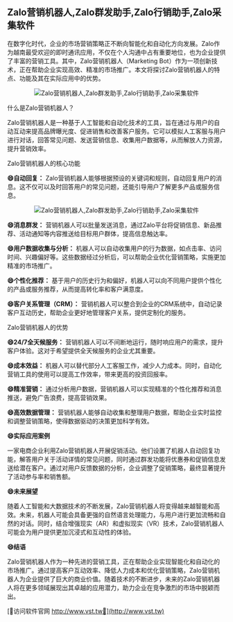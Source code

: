 ## **Zalo营销机器人,Zalo群发助手,Zalo行销助手,Zalo采集软件**

在数字化时代，企业的市场营销策略正不断向智能化和自动化方向发展。Zalo作为越南最受欢迎的即时通讯应用，不仅在个人沟通中占有重要地位，也为企业提供了丰富的营销工具。其中，Zalo营销机器人（Marketing Bot）作为一项创新技术，正在帮助企业实现高效、精准的市场推广。本文将探讨Zalo营销机器人的特点、功能及其在实际应用中的优势。

 <center><img src="https://vst.tw/MP4/tuiguang/png/5.png" alt="Zalo营销机器人,Zalo群发助手,Zalo行销助手,Zalo采集软件"></center>

什么是Zalo营销机器人？

Zalo营销机器人是一种基于人工智能和自动化技术的工具，旨在通过与用户的自动互动来提高品牌曝光度、促进销售和改善客户服务。它可以模拟人工客服与用户进行对话，回答常见问题、发送营销信息、收集用户数据等，从而解放人力资源，提升营销效率。

Zalo营销机器人的核心功能

**😄自动回复：**
Zalo营销机器人能够根据预设的关键词和规则，自动回复用户的消息。这不仅可以及时回答用户的常见问题，还能引导用户了解更多产品或服务信息。

 <center><img src="https://vst.tw/MP4/tuiguang/png/3.png" alt="Zalo营销机器人,Zalo群发助手,Zalo行销助手,Zalo采集软件"></center>

**😄消息群发：**
营销机器人可以批量发送消息，通过Zalo平台将促销信息、新品推荐、活动通知等内容推送给目标用户群体，提高信息触达率。

**😄用户数据收集与分析：**
机器人可以自动收集用户的行为数据，如点击率、访问时间、兴趣偏好等。这些数据经过分析后，可以帮助企业优化营销策略，实施更加精准的市场推广。

**😄个性化推荐：**
基于用户的历史行为和偏好，机器人可以向不同用户提供个性化的产品或服务推荐，从而提高转化率和客户满意度。

**😄客户关系管理（CRM）：**
营销机器人可以整合到企业的CRM系统中，自动记录客户互动历史，帮助企业更好地管理客户关系，提供定制化的服务。

Zalo营销机器人的优势

**😄24/7全天候服务：**
营销机器人可以不间断地运行，随时响应用户的需求，提升客户体验。这对于希望提供全天候服务的企业尤其重要。

**😄成本效益：**
机器人可以替代部分人工客服工作，减少人力成本。同时，自动化营销工具的使用可以提高工作效率，带来更高的投资回报率。

**😄精准营销：**
通过分析用户数据，营销机器人可以实现精准的个性化推荐和消息推送，避免广告浪费，提高营销效果。

**😄高效数据管理：**
营销机器人能够自动收集和整理用户数据，帮助企业实时监控和调整营销策略，使得数据驱动的决策更加科学有效。

**😄实际应用案例**

一家电商企业利用Zalo营销机器人开展促销活动。他们设置了机器人自动回复功能，解答用户关于活动详情的常见问题，同时通过群发功能将优惠券和促销信息发送给潜在客户。通过对用户反馈数据的分析，企业调整了促销策略，最终显著提升了活动参与率和销售额。

**😄未来展望**

随着人工智能和大数据技术的不断发展，Zalo营销机器人将变得越来越智能和高效。未来，机器人可能会具备更强的自然语言处理能力，与用户进行更加流畅和自然的对话。同时，结合增强现实（AR）和虚拟现实（VR）技术，Zalo营销机器人可能会为用户提供更加沉浸式和互动性的体验。

**😄结语**

Zalo营销机器人作为一种先进的营销工具，正在帮助企业实现智能化和自动化的市场推广。通过提高客户互动效率、降低人力成本和优化营销策略，Zalo营销机器人为企业提供了巨大的商业价值。随着技术的不断进步，未来的Zalo营销机器人将在更多领域展现出其卓越的应用潜力，助力企业在竞争激烈的市场中脱颖而出。


[👻访问软件官网 http://www.vst.tw👻](http://www.vst.tw)
